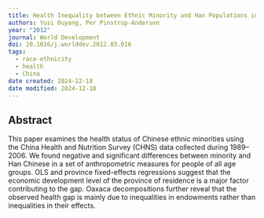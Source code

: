 ```yaml
---
title: Health Inequality between Ethnic Minority and Han Populations in China
authors: Yusi Ouyang, Per Pinstrup-Andersen
year: "2012"
journal: World Development
doi: 10.1016/j.worlddev.2012.03.016
tags:
  - race-ethnicity
  - health
  - China
date created: 2024-12-18
date modified: 2024-12-18
---
```


## Abstract

This paper examines the health status of Chinese ethnic minorities using the China Health and Nutrition Survey (CHNS) data collected during 1989–2006. We found negative and significant differences between minority and Han Chinese in a set of anthropometric measures for people of all age groups. OLS and province fixed-effects regressions suggest that the economic development level of the province of residence is a major factor contributing to the gap. Oaxaca decompositions further reveal that the observed health gap is mainly due to inequalities in endowments rather than inequalities in their effects.
